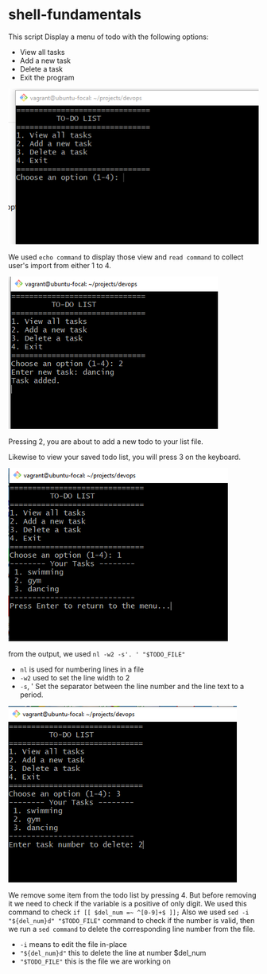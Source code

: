 # shell-fundamentals
This script Display a menu of todo with the following options:
- View all tasks
- Add a new task
- Delete a task
- Exit the program

![](images/listoftodo.PNG)  

We used `echo command` to display those view and `read command` to collect user's import from either 1 to 4.  

![](images/addingnewtask.PNG) 

Pressing 2, you are about to add a new todo to your list file.  

Likewise to view your saved todo list, you will press 3 on the keyboard.

![](images/viewthesavedtasks.PNG)  

from the output, we used `nl -w2 -s'. ' "$TODO_FILE"`
- `nl` is used for numbering lines in a file
- `-w2` used to set the line width to 2
- `-s`, ' Set the separator between the line number and the line text to a period.

![](images/delete.PNG)  

We remove some item from the todo list by pressing 4. But before removing it we need to check if the variable is a positive of only digit.
We used this command to check `if [[ $del_num =~ ^[0-9]+$ ]];`
Also we used `sed -i "${del_num}d" "$TODO_FILE"` command to check if the number is valid, then we run a `sed command` to delete the corresponding line number from the file.
- `-i` means to edit the file in-place
- `"${del_num}d"` this to  delete the line at number $del_num
- `"$TODO_FILE"` this is the file we are working on
